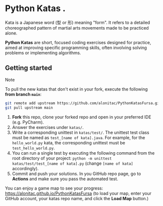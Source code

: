 # Python Katas .

Kata is a Japanese word (型 or 形) meaning "form".
It refers to a detailed choreographed pattern of martial arts movements made to be practiced alone.

**Python Katas** are short, focused coding exercises designed for practice, aimed at improving specific programming skills, often involving solving problems or implementing algorithms.

## Getting started

> [!NOTE]
> To pull the new katas that don't exist in your fork, execute the following **from branch `main`**:
> 
> ```bash 
> git remote add upstream https://github.com/alonitac/PythonKatasFursa.git 2>/dev/null
> git pull upstream main
> ```

1. **Fork** this repo, clone your forked repo and open in your preferred IDE (e.g. PyCharm).
2. Answer the exercises under `katas/`.
3. Write a corresponding unittest in `katas/test/`. The unittest test class must be named as `test_[name of kata].java`.
   For example, for the `hello_world.py` kata, the corresponding unittest must be `test_hello_world.py`.
4. You can run a single test by executing the following command from the root directory of your project: `python -m unittest katas/test/test_[name of kata].py` (change `[name of kata]` accordingly).
5. Commit and push your solutions. In you GitHub repo page, go to **Actions** and make sure you pass the automated test. 

You can enjoy a game map to see your progress: https://alonitac.github.io/PythonKatasFursa (to load your map, enter your GitHub account, your katas repo name, and click the **Load Map** button.)


